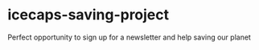 # icecaps-saving-project
Perfect opportunity to sign up for a newsletter and help saving our planet
